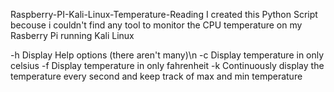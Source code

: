 Raspberry-PI-Kali-Linux-Temperature-Reading
I created this Python Script becouse i couldn't find any tool to monitor the CPU temperature on my Rasberry Pi running Kali Linux

-h  Display Help options (there aren't many)\n
-c  Display temperature in only celsius
-f  Display temperature in only fahrenheit
-k  Continuously display the temperature every second and keep track of max and min temperature
